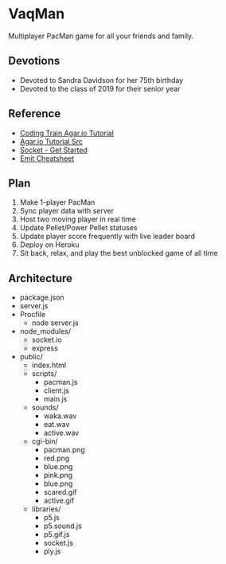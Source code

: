 # VaqMan
Multiplayer PacMan game for all your friends and family.

## Devotions
* Devoted to Sandra Davidson for her 75th birthday
* Devoted to the class of 2019 for their senior year

## Reference
* [Coding Train Agar.io Tutorial](https://www.youtube.com/watch?v=ZjVyKXp9hec)
* [Agar.io Tutorial Src](https://github.com/CodingTrain/website/tree/master/CodingChallenges/CC_032.2_agario_sockets)
* [Socket - Get Started](https://socket.io/get-started/chat/)
* [Emit Cheatsheet](https://socket.io/docs/emit-cheatsheet/)

## Plan
1. Make 1-player PacMan
2. Sync player data with server
3. Host two moving player in real time
4. Update Pellet/Power Pellet statuses
5. Update player score frequently with live leader board
6. Deploy on Heroku
7. Sit back, relax, and play the best unblocked game of all time

## Architecture
* package.json
* server.js
* Procfile
	* node server.js
* node_modules/
	* socket.io
  * express
* public/
	* index.html
	* scripts/
		* pacman.js
		* client.js
		* main.js
	* sounds/
		* waka.wav
		* eat.wav
		* active.wav
	* cgi-bin/
		* pacman.png
		* red.png
		* blue.png
		* pink.png
		* blue.png
		* scared.gif
		* active.gif
	* libraries/
		* p5.js
		* p5.sound.js
		* p5.gif.js
		* socket.js
		* ply.js
